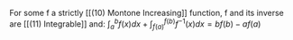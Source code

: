For some f a strictly [[(10) Montone Increasing]] function, f and its inverse are [[(11) Integrable]] and:
${\int_{a}^b}f(x) dx + {\int_{f(a)}^{f(b)}}f^{-1}(x) dx = bf(b) - af(a)$
